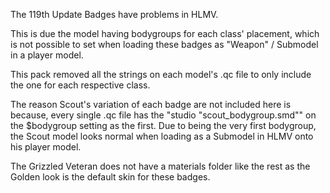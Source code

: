 The 119th Update Badges have problems in HLMV.

This is due the model having bodygroups for each class' placement, which is not possible to set when loading these badges as "Weapon" / Submodel in a player model.

This pack removed all the strings on each model's .qc file to only include the one for each respective class.

The reason Scout's variation of each badge are not included here is because, every single .qc file has the "studio "scout_bodygroup.smd"" on the $bodygroup setting as the first. Due to being the very first bodygroup, the Scout model looks normal when loading as a Submodel in HLMV onto his player model.

The Grizzled Veteran does not have a materials folder like the rest as the Golden look is the default skin for these badges.
